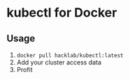 # kubectl for Docker

## Usage
1. `docker pull hacklab/kubectl:latest`
2. Add your cluster access data
3. Profit

